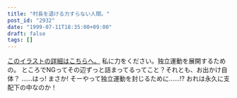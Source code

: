 ```yaml
---
title: "村長を退ける力すらない人間。"
post_id: "2932"
date: "1999-07-11T18:35:00+09:00"
draft: false
tags: []
---
```



[このイラストの詳細はこちらへ。](/banrei) 私に力をください。独立運動を展開するための。 ところでNGってその辺ずっと詰まってるってこと？それとも、お出かけ自体？ ……はっ! まさか! そーやって独立運動を封じるために……!? おれは永久に支配下の中なのか！
